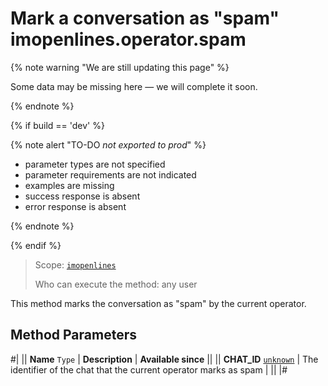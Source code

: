 # Mark a conversation as "spam" imopenlines.operator.spam

{% note warning "We are still updating this page" %}

Some data may be missing here — we will complete it soon.

{% endnote %}

{% if build == 'dev' %}

{% note alert "TO-DO _not exported to prod_" %}

- parameter types are not specified
- parameter requirements are not indicated
- examples are missing
- success response is absent
- error response is absent

{% endnote %}

{% endif %}

> Scope: [`imopenlines`](../../../scopes/permissions.md)
>
> Who can execute the method: any user

This method marks the conversation as "spam" by the current operator.

## Method Parameters

#|
|| **Name**
`Type` | **Description** | **Available since** ||
|| **CHAT_ID**
[`unknown`](../../../data-types.md) | The identifier of the chat that the current operator marks as spam | ||
|#